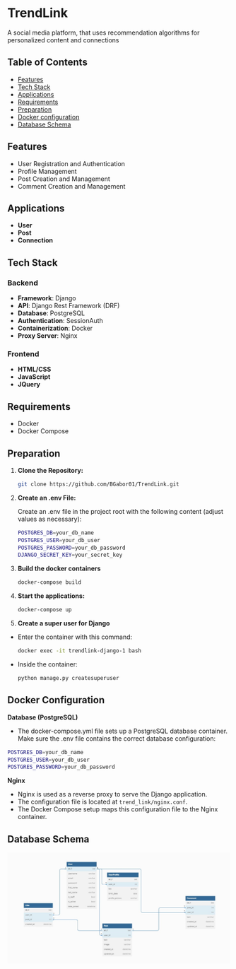 # TrendLink
A social media platform, that uses recommendation algorithms for personalized content and connections

## Table of Contents
- [Features](#features)
- [Tech Stack](#tech-stack)
- [Applications](#applications)
- [Requirements](#requirements)
- [Preparation](#preparation)
- [Docker configuration](#docker-configuration)
- [Database Schema](#database-schema)


## Features

- User Registration and Authentication
- Profile Management
- Post Creation and Management
- Comment Creation and Management

## Applications
- **User**
- **Post**
- **Connection**

## Tech Stack

### Backend
- **Framework**: Django
- **API**: Django Rest Framework (DRF)
- **Database**: PostgreSQL
- **Authentication**: SessionAuth
- **Containerization**: Docker
- **Proxy Server**: Nginx

### Frontend
- **HTML/CSS**
- **JavaScript**
- **JQuery**

## Requirements

- Docker
- Docker Compose

## Preparation

1. **Clone the Repository:**

   ```bash
   git clone https://github.com/BGabor01/TrendLink.git 
   ```

2. **Create an .env File:**

    Create an .env file in the project root with the following content (adjust values as necessary):
    ```bash
    POSTGRES_DB=your_db_name
    POSTGRES_USER=your_db_user
    POSTGRES_PASSWORD=your_db_password
    DJANGO_SECRET_KEY=your_secret_key
    ```

3. **Build the docker containers**
    ```bash
    docker-compose build
    ```

4. **Start the applications:**
    ```bash
    docker-compose up
    ```

5. **Create a super user for Django**
- Enter the container with this command:
    ```bash
    docker exec -it trendlink-django-1 bash
    ```
- Inside the container:
    ```bash
    python manage.py createsuperuser
    ```

## Docker Configuration
**Database (PostgreSQL)**
- The docker-compose.yml file sets up a PostgreSQL database container. Make sure the .env file contains the correct database configuration:

```bash
POSTGRES_DB=your_db_name
POSTGRES_USER=your_db_user
POSTGRES_PASSWORD=your_db_password
```

**Nginx**
- Nginx is used as a reverse proxy to serve the Django application.
- The configuration file is located at ```trend_link/nginx.conf```.
- The Docker Compose setup maps this configuration file to the Nginx container.

## Database Schema
<img src="./readme_media/db_schema.jpg">